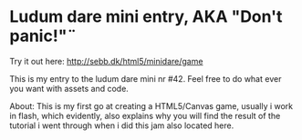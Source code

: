 # Ludum dare mini entry, AKA "Don't panic!"¨

Try it out here:
http://sebb.dk/html5/minidare/game

This is my entry to the ludum dare mini nr #42.
Feel free to do what ever you want with assets and code.

About:
This is my first go at creating a HTML5/Canvas game, usually i work in flash,
which evidently, also explains why you will find the result of the tutorial i went through when i did this jam also located here.
